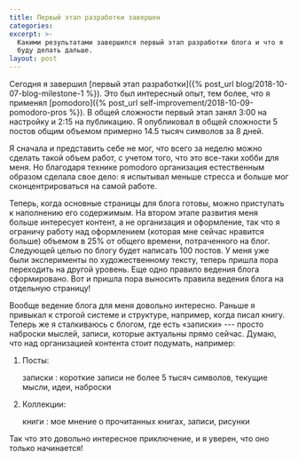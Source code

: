 ```yaml
---
title: Первый этап разработки завершен
categories:
excerpt: >-
  Какими результатами завершился первый этап разработки блога и что я
  буду делать дальше.
layout: post
---
```


Сегодня я завершил [первый этап разработки]({% post_url
blog/2018-10-07-blog-milestone-1 %}).  Это был интересный опыт, тем
более, что я применял [pomodoro]({% post_url
self-improvement/2018-10-09-pomodoro-pros %}).  В общей сложности
первый этап занял 3:00 на настройку и 2:15 на публикацию.  Я
опубликовал в общей сложности 5 постов общим объемом примерно 14.5
тысяч символов за 8 дней.

Я сначала и представить себе не мог, что всего за неделю можно сделать
такой объем работ, с учетом того, что это все-таки хобби для меня.  Но
благодаря технике pomodoro организация естественным образом сделала
свое дело: я испытывал меньше стресса и больше мог сконцентрироваться
на самой работе.

Теперь, когда основные страницы для блога готовы, можно приступать к
наполнению его содержимым.  На втором этапе развития меня больше
интересует контент, а не организация и оформление, так что я ограничу
работу над оформлением (которая мне сейчас нравится больше) объемом в
25% от общего времени, потраченного на блог.  Следующей целью по блогу
будет написать 100 постов.  У меня уже были эксперименты по
художественному тексту, теперь пришла пора переходить на другой
уровень.  Еще одно правило ведения блога сформировано.  Вот и пришла
пора выносить правила ведения блога на отдельную страницу!

Вообще ведение блога для меня довольно интересно.  Раньше я привыкал к
строгой системе и структуре, например, когда писал книгу.  Теперь же я
сталкиваюсь с блогом, где есть «записки» --- просто наброски мыслей,
записи, которые актуальны прямо сейчас.  Думаю, что над организацией
контента стоит подумать, например:

1. Посты:

   записки
   : короткие записи не более 5 тысяч символов, текущие мысли, идеи,
     наброски

2. Коллекции:

   книги
   : мое мнение о прочитанных книгах, записи, рисунки

Так что это довольно интересное приключение, и я уверен, что оно
только начинается!
